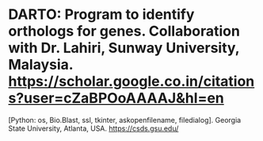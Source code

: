 # DARTO: Program to identify orthologs for genes. Collaboration with Dr. Lahiri, Sunway University, Malaysia. https://scholar.google.co.in/citations?user=cZaBPOoAAAAJ&hl=en
[Python: os, Bio.Blast, ssl, tkinter, askopenfilename, filedialog].
Georgia State University, Atlanta, USA.
https://csds.gsu.edu/
